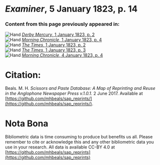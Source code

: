 # *Examiner*, 5 January 1823, p. 14  
  
### Content from this page previously appeared in:  
![Hand](http://scissorsandpaste.net/wp-content/uploads/2017/06/smallhandpointer.png) [*Derby Mercury*, 1 January 1823, p. 2](https://mhbeals.github.io/sap_html/Derby-Mercury/Derby-Mercury-1-January-1823-p-2)  
![Hand](http://scissorsandpaste.net/wp-content/uploads/2017/06/smallhandpointer.png) [*Morning Chronicle*, 1 January 1823, p. 4](https://mhbeals.github.io/sap_html/Morning-Chronicle/Morning-Chronicle-1-January-1823-p-4)  
![Hand](http://scissorsandpaste.net/wp-content/uploads/2017/06/smallhandpointer.png) [*The Times*, 1 January 1823, p. 2](https://mhbeals.github.io/sap_html/The-Times/The-Times-1-January-1823-p-2)  
![Hand](http://scissorsandpaste.net/wp-content/uploads/2017/06/smallhandpointer.png) [*The Times*, 1 January 1823, p. 3](https://mhbeals.github.io/sap_html/The-Times/The-Times-1-January-1823-p-3)  
![Hand](http://scissorsandpaste.net/wp-content/uploads/2017/06/smallhandpointer.png) [*Morning Chronicle*, 4 January 1823, p. 4](https://mhbeals.github.io/sap_html/Morning-Chronicle/Morning-Chronicle-4-January-1823-p-4)  


# Citation: 

Beals. M. H. *Scissors and Paste Database: A Map of Reprinting and Reuse in the Anglophone Newspaper Press v.1.0.1.* 2 June 2017. Available at [https://github.com/mhbeals/sap_reprints/](https://github.com/mhbeals/sap_reprints/). 

# Nota Bona

Bibliometric data is time consuming to produce but benefits us all. Please remember to cite or acknowledge this and any other bibliometric data you use in your research. All data is available CC-BY 4.0 at [https://github.com/mhbeals/sap_reprints](https://github.com/mhbeals/sap_reprints)